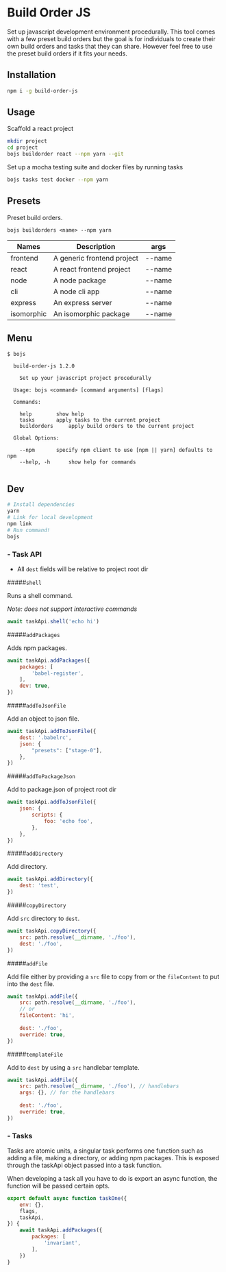 # Build Order JS

Set up javascript development environment procedurally. This tool comes with a few preset build orders but the goal is for individuals to create their own build orders and tasks that they can share. However feel free to use the preset build orders if it fits your needs.

## Installation

```sh
npm i -g build-order-js
```

## Usage

Scaffold a react project

```sh
mkdir project
cd project
bojs buildorder react --npm yarn --git
```

Set up a mocha testing suite and docker files by running tasks

```sh
bojs tasks test docker --npm yarn
```

## Presets

Preset build orders.

```
bojs buildorders <name> --npm yarn
```

Names|Description|args
---|---|---
frontend |A generic frontend project | --name
react| A react frontend project | --name
node| A node package | --name
cli| A node cli app| --name
express| An express server | --name
isomorphic| An isomorphic package | --name

## Menu

```
$ bojs  
  
  build-order-js 1.2.0

    Set up your javascript project procedurally

  Usage: bojs <command> [command arguments] [flags]

  Commands:

    help		show help
    tasks		apply tasks to the current project
    buildorders		apply build orders to the current project
  
  Global Options:

    --npm		specify npm client to use [npm || yarn] defaults to npm
    --help, -h		show help for commands


```

## Dev

```sh
# Install dependencies
yarn
# Link for local development
npm link
# Run command!
bojs
```

### - Task API

- All `dest` fields will be relative to project root dir

#####`shell`

Runs a shell command.

*Note: does not support interactive commands*

```js
await taskApi.shell('echo hi')
```

#####`addPackages`

Adds npm packages.

```js
await taskApi.addPackages({
	packages: [
		'babel-register',
	],
	dev: true,
})
```

#####`addToJsonFile`

Add an object to json file.

```js
await taskApi.addToJsonFile({
	dest: '.babelrc',
	json: {
		"presets": ["stage-0"],
	},
})
```

#####`addToPackageJson`

Add to package.json of project root dir

```js
await taskApi.addToJsonFile({
	json: {
		scripts: {
			foo: 'echo foo',
		},
	},
})
```

#####`addDirectory`

Add directory.

```js
await taskApi.addDirectory({
	dest: 'test',
})
```

#####`copyDirectory`

Add `src` directory to `dest`.

```js
await taskApi.copyDirectory({
	src: path.resolve(__dirname, './foo'),
	dest: './foo',
})
```

#####`addFile`

Add file either by providing a `src` file to copy from or the `fileContent` to put into the `dest` file.

```js
await taskApi.addFile({
	src: path.resolve(__dirname, './foo'),
	// or
	fileContent: 'hi',
	
	dest: './foo',
	override: true,
})
```

#####`templateFile`

Add to `dest` by using a `src` handlebar template.

```js
await taskApi.addFile({
	src: path.resolve(__dirname, './foo'), // handlebars
	args: {}, // for the handlebars
	
	dest: './foo',
	override: true,
})
```


### - Tasks

Tasks are atomic units, a singular task performs one function such as adding a file, making a directory, or adding npm packages. This is exposed through the taskApi object passed into a task function.

When developing a task all you have to do is export an async function, the function will be passed certain opts.

```js
export default async function taskOne({
	env: {},
	flags,
	taskApi,
}) {
	await taskApi.addPackages({
		packages: [
			'invariant',
		],
	})
}
```